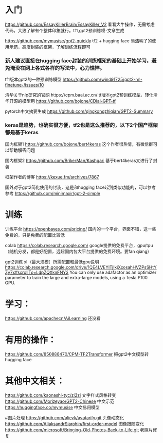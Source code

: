 # 入门

https://github.com/EssayKillerBrain/EssayKiller_V2  看看大牛操作，无需考虑代码，大致了解有个整体印象就行。tf1,gpt2预训练模-文章生成

https://github.com/mymusise/gpt2-quickly    tf2 + hugging face 简洁明了的使用示范，高度封装的框架，了解训练流程即可

### 新人建议直接在hugging face封装的训练框架的基础上开始学习，避免淹没在网上各式各样的写法中，心力憔悴。

tf1版本gpt2的一种预训练模型
https://github.com/wind91725/gpt2-ml-finetune-/issues/10

清华关于nlp研究的官网
https://cpm.baai.ac.cn/
tf版本gpt2预训练模型，转化清华开源的模型用
https://github.com/bojone/CDial-GPT-tf

pytorch中文摘要生成
https://github.com/qingkongzhiqian/GPT2-Summary

### keras是趋势，也确实很方便，tf2也是这么推荐的，以下2个国产框架都是基于keras

国内框架1
https://github.com/bojone/bert4keras    这个作者很热情，有微信群可以帮助解答问题

国内框架2
https://github.com/BrikerMan/Kashgari   基于bert4keras又进行了封装

框架作者的博客
https://kexue.fm/archives/7867

国外对于gpt2简化使用的封装，这是和hugging face起到类似功能的，可以参考参考
https://github.com/minimaxir/gpt-2-simple 



# 训练

训练平台
https://openbayes.com/pricing/ 国内的一个平台，界面不错，送一些免费的，只是免费的配置比较低

colab
https://colab.research.google.com/ google提供的免费平台，gpu/tpu（随机分发，都是好配置，远超国内各大平台提供的免费环境。要fan qiang）

gpt2训练 xl（最大规模）所需配置和最低gpu说明
https://colab.research.google.com/drive/1QE4LVEYITjIkjXxosahHVZPsSHtYZy7x#scrollTo=LdpZQXknFNY3
You can only use adafactor as an optimizer parameter to train the large and extra-large models, using a Tesla P100 GPU. 

# 学习：
https://github.com/apachecn/AiLearning  还没看

# 有用的操作：
https://github.com/850886470/CPM-TF2Transformer  把gpt2中文模型转hugging face


# 其他中文相关：
https://github.com/kaonashi-tyc/zi2zi  文字样式风格转变
https://github.com/Morizeyao/GPT2-Chinese  中文示范
https://huggingface.co/mymusise 中文易用模型

#图片处理
https://github.com/alievk/avatarify.git 头像动态化
https://github.com/AliaksandrSiarohin/first-order-model 图像跟随变化
https://github.com/microsoft/Bringing-Old-Photos-Back-to-Life.git  老照片修复
